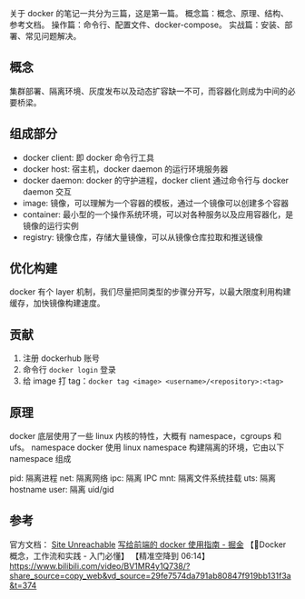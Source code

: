 关于 docker 的笔记一共分为三篇，这是第一篇。
概念篇：概念、原理、结构、参考文档。
操作篇：命令行、配置文件、docker-compose。
实战篇：安装、部署、常见问题解决。

## 概念
集群部署、隔离环境、灰度发布以及动态扩容缺一不可，而容器化则成为中间的必要桥梁。

## 组成部分
- docker client: 即 docker 命令行工具
- docker host: 宿主机，docker daemon 的运行环境服务器
- docker daemon: docker 的守护进程，docker client 通过命令行与 docker daemon 交互
- image: 镜像，可以理解为一个容器的模板，通过一个镜像可以创建多个容器
- container: 最小型的一个操作系统环境，可以对各种服务以及应用容器化，是镜像的运行实例
- registry: 镜像仓库，存储大量镜像，可以从镜像仓库拉取和推送镜像

## 优化构建
docker 有个 layer 机制，我们尽量把同类型的步骤分开写，以最大限度利用构建缓存，加快镜像构建速度。
## 贡献
1. 注册 dockerhub 账号
2. 命令行 `docker login` 登录
3. 给 image 打 tag：`docker tag <image> <username>/<repository>:<tag>`

## 原理
docker 底层使用了一些 linux 内核的特性，大概有 namespace，cgroups 和 ufs。
namespace
docker 使用 linux namespace 构建隔离的环境，它由以下 namespace 组成

pid: 隔离进程
net: 隔离网络
ipc: 隔离 IPC
mnt: 隔离文件系统挂载
uts: 隔离 hostname
user: 隔离 uid/gid

## 参考
官方文档： [Site Unreachable](https://docs.docker.com/engine/reference/builder/)
[写给前端的 docker 使用指南 - 掘金](https://juejin.cn/post/7139724794672447518)
【🐳Docker 概念，工作流和实践 - 入门必懂】 【精准空降到 06:14】 https://www.bilibili.com/video/BV1MR4y1Q738/?share_source=copy_web&vd_source=29fe7574da791ab80847f919bb131f3a&t=374